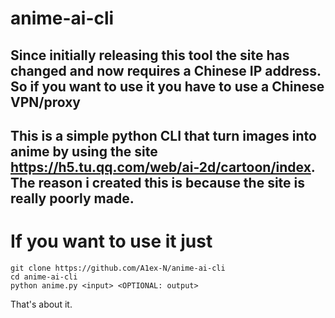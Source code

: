 # anime-ai-cli

## Since initially releasing this tool the site has changed and now requires a Chinese IP address. So if you want to use it you have to use a Chinese VPN/proxy

## This is a simple python CLI that turn images into anime by using the site https://h5.tu.qq.com/web/ai-2d/cartoon/index. The reason i created this is because the site is really poorly made.


# If you want to use it just
```
git clone https://github.com/A1ex-N/anime-ai-cli
cd anime-ai-cli
python anime.py <input> <OPTIONAL: output>
```

That's about it.
